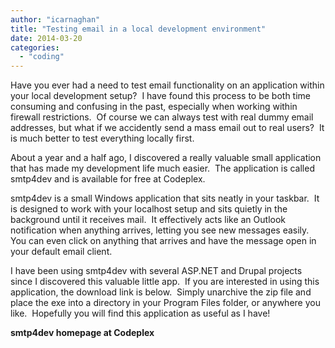 ```yaml
---
author: "icarnaghan"
title: "Testing email in a local development environment"
date: 2014-03-20
categories: 
  - "coding"
---
```


Have you ever had a need to test email functionality on an application within your local development setup?  I have found this process to be both time consuming and confusing in the past, especially when working within firewall restrictions.  Of course we can always test with real dummy email addresses, but what if we accidently send a mass email out to real users?  It is much better to test everything locally first.<!--more-->

About a year and a half ago, I discovered a really valuable small application that has made my development life much easier.  The application is called smtp4dev and is available for free at Codeplex.

smtp4dev is a small Windows application that sits neatly in your taskbar.  It is designed to work with your localhost setup and sits quietly in the background until it receives mail.  It effectively acts like an Outlook notification when anything arrives, letting you see new messages easily.  You can even click on anything that arrives and have the message open in your default email client.

I have been using smtp4dev with several ASP.NET and Drupal projects since I discovered this valuable little app.  If you are interested in using this application, the download link is below.  Simply unarchive the zip file and place the exe into a directory in your Program Files folder, or anywhere you like.  Hopefully you will find this application as useful as I have!

**smtp4dev homepage at Codeplex**
